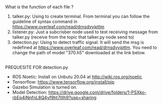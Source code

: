 
<br>What is the function of each file ?</br>

1. talker.py: Using to create terminal. From terminal you can follow the guideline of syntax command in https://www.overleaf.com/read/drnsdvyjpttm
2. listener.py: Just a subcrisber node used to test receiving message from talker.py (receive from the topic that talker.py node send to)
3. detection.py: Using to detect traffic signal. It will send the msg is redefined at https://www.overleaf.com/read/drnsdvyjpttm. You need to change the path of
model "370.h5" downloaded at the link below.

<br>PREQUESITE FOR detection.py</br>
- ROS Noetic: Install on Unbutu 20.04 at http://wiki.ros.org/noetic
- Tensorflow: https://www.tensorflow.org/install/pip
- Gazebo Simulation is turned on.
- Model Detection: https://drive.google.com/drive/folders/1-PSXko-rbEp4iNnfnL8Q4yf9ht7IIlh9?usp=sharing
